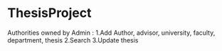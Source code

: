 # ThesisProject
Authorities owned by Admin :  1.Add Author, advisor, university, faculty, department, thesis   2.Search   3.Update thesis
